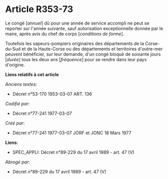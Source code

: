 # Article R353-73

Le congé [*annuel*] dû pour une année de service accompli ne peut se reporter sur l'année suivante, sauf autorisation
exceptionnelle donnée par le maire, après avis du chef de corps [*conditions de forme*].

Toutefois les sapeurs-pompiers originaires des départements de la Corse-du-Sud et de la Haute-Corse ou des départements et
territoires d'outre-mer peuvent bénéficier, sur leur demande, d'un congé bloqué de soixante jours [*durée*] tous les deux ans
[*fréquence*] pour se rendre dans leur pays d'origine.

**Liens relatifs à cet article**

_Anciens textes_:

  - Décret n°53-170 1953-03-07 ART. 136

_Codifié par_:

  - Décret n°77-241 1977-03-07

_Créé par_:

  - Décret n°77-241 1977-03-07 JORF et JONC 18 Mars 1977

**Liens**:

  - SPEC_APPLI: Décret n°89-229 du 17 avril 1989 - art. 47 (V)

_Abrogé par_:

  - Décret n°89-229 du 17 avril 1989 - art. 47 (V)
